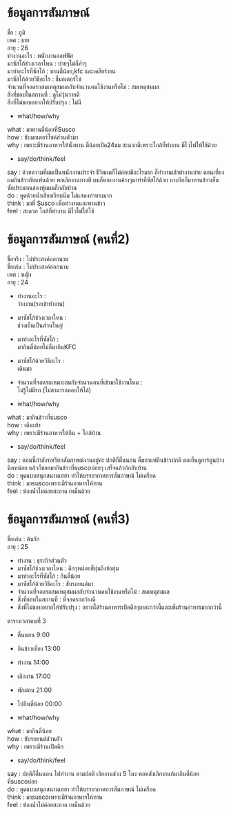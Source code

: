 # ข้อมูลการสัมภาษณ์
ชื่อ : ภูมิ <br>
เพศ : ชาย <br>
อายุ : 26 <br>
ทำงานอะไร : พนักงานออฟฟิศ <br>
มาซัสโก้ช่วงเวลาไหน : บ่ายๆไม่ก็ค่ำๆ <br>
มาทำอะไรที่ซัสโก้ : ทานตี๋น้อย,kfc และเคลียร์งาน <br>
มาซัสโก้ด้วยวิธีอะไร : ขี่มอเตอร์ไซ <br>
จำนวนที่จอดรถสมเหตุสมผลกับจำนวนคนใช้งานหรือไม่ : สมเหตุสมผล <br>
สิ่งที่ชอบในสถานที่ : ดูไม่วุ่นวายดี <br>
สิ่งที่ไม่ชอบอยากให้ปรับปรุง : ไม่มี <br>

* what/how/why

what : มาทานตี๋น้อยที่Susco <br>
how : ขับมอเตอร์ไซค์ส่วนตัวมา <br>
why : เพราะมีร้านอาหารให้นั่งทาน ตี๋น้อยเปิด24ชม สะดวกดีเพราะใกล้ที่ทำงาน มีไวไฟให้ใช้ด้วย <br>

* say/do/think/feel
  
say : ด้วยความที่ผมเป็นพนักงานประจำ ชีวิตผมก็ไม่ค่อยมีอะไรมาก ก็ทำงานเช้าทำงานบ่าย ตอนเที่ยงผมกินข้าวกับแฟนด้วย พอเลิกงานบางที
ผมก็หอบงานค้างๆมาทำที่ซัสโก้ด้วย บางทีกก็มาทานข้าวเย็น ซักประมาณสองทุ่มผมก็กลับบ้าน <br>
do : พูดด้วยน้ำเสียงเรียบนิ่ม ไม่แสดงท่าทางมาก <br>
think : มาที่ Susco เพื่อทำงานและทานข้าว <br>
feel : สะดวก ใกล้ที่ทำงาน มีไวไฟให้ใช้ <br>



# ข้อมูลการสัมภาษณ์ (คนที่2)

ชื่อจริง : 
ไม่ประสงค์ออกนาม <br>
ชื่อเล่น : 
ไม่ประสงค์ออกนาม <br>
เพศ :
หญิง <br>
อายุ : 
24 <br>
* ทำงานอะไร : <br>
ว่างงาน(รอเข้าทำงาน)
* มาซัสโก้ช่วงเวลาไหน : <br>
ช่วงเย็นเป็นส่วนใหญ่
* มาทำอะไรที่ซัสโก้ : <br>
มากินตี๋น้อยไม่ก็มากินKFC
* มาซัสโก้ด้วยวิธีอะไร : <br>
เดินมา
* จำนวนที่จอดรถเหมาะสมกับจำนวนคนที่เข้ามาใช้งานไหม : <br>
ไม่รู้ไม่มีรถ (ไม่สามารถตอบให้ได้)

* what/how/why

what : มากินข้าวที่susco <br>
how : เดินเท้า <br>
why : เพราะมีร้านอาหารให้กิน + ใกล้บ้าน <br>

* say/do/think/feel

say : ตอนนี้กำลังรอเรียกสัมภาษณ์งานอยู่ค่ะ ปกติก็ตื่นนอน ดื่มกาแฟกินข้าวปกติ ตอเย็นดูการ์ตูนบ้างนิดหน่อย แล้วก็ชอยมากินข้าวที่suscoบ่อยๆ เสร็จแล้วก้กลับบ้าน <br>
do : พูดแบบสนุกสนานเฮฮา ทำให้บรรยากาศการสัมภาษณ์ ไม่เครียด <br>
think :  มาsuscoเพราะมีร้านอาหารให้ทาน <br>
feel : ห้องน้ำไม่ค่อยสะอาด เหม็นด้วย <br>


# ข้อมูลการสัมภาษณ์ (คนที่3)

ชื่อเล่น : 
ต้นรัก <br>
อายุ : 
25 <br>
* ทำงาน :
ธุระกิจส่วนตัว<br>
* มาซัสโก้ช่วงเวลาไหน :
ดึกๆหน่อยสี่ทุ่มถึงห้าทุ่ม<br>
* มาทำอะไรที่ซัสโก้ :
กินตี๋น้อย<br>
* มาซัสโก้ด้วยวิธีอะไร :
ขับรถยนต์มา<br>
* จำนวนที่จอดรถสมเหตุสมผลกับจำนวนคนใช้งานหรือไม่ :
สมเหตุสมผล<br>
* สิ่งที่ชอบในสถานที่ :
ที่จอดรถกว้างดี<br>
* สิ่งที่ไม่ชอบอยากให้ปรับปรุง :
อยากได้ร้านอาหารเปิดดึกๆเยอะกว่านี้และเพิ่มร้านอาหารมากกว่านี้<br>


ตารางเวลาคนที่ 3
* ตื่นนอน 9:00 <br>
* กินข้าวเที่ยง 13:00 <br>
* ทำงาน 14:00 <br>
* เลิกงาน 17:00 <br>
* พักผ่อน 21:00 <br>
* ไปกินตี๋น้อย 00:00 <br>

* what/how/why

what : มากินตี๋น้อย <br>
how : ขับรถยนต์ส่วนตัว <br>
why : เพราะมีร้านเปิดดึก <br>

* say/do/think/feel

say : ปกติก็ตื่นนอน ไปทำงาน ตามปกติ เลิกงานช่วง 5 โมง พอหลังเลิกงานก้มากินตี๋น้อยที่suscoบ่อย <br>
do : พูดแบบสนุกสนานเฮฮา ทำให้บรรยากาศการสัมภาษณ์ ไม่เครียด <br>
think :  มาsuscoเพราะมีร้านอาหารให้ทาน <br>
feel : ห้องน้ำไม่ค่อยสะอาด เหม็นด้วย <br>
